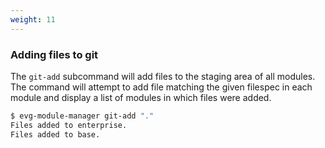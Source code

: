 ```yaml
---
weight: 11 
---
```

### Adding files to git

The `git-add` subcommand will add files to the staging area of all modules. The command will
attempt to add file matching the given filespec in each module and display a list of modules
in which files were added.

```bash
$ evg-module-manager git-add "."
Files added to enterprise.
Files added to base.
```
